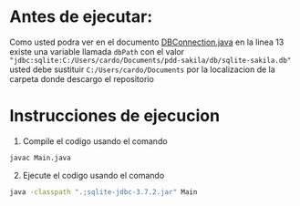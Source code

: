 # Antes de ejecutar: 

Como usted podra ver en el documento [DBConnection.java](https://github.com/paulacastano/pdd-sakila/blob/main/DBConnection.java) en la linea
13 existe una variable llamada `dbPath` con el valor `"jdbc:sqlite:C:/Users/cardo/Documents/pdd-sakila/db/sqlite-sakila.db"` usted debe sustituir
`C:/Users/cardo/Documents` por la localizacion de la carpeta donde descargo el repositorio


# Instrucciones de ejecucion

1. Compile el codigo usando el comando

```bash
javac Main.java
```

2. Ejecute el codigo usando el comando

```bash
java -classpath ".;sqlite-jdbc-3.7.2.jar" Main
```
